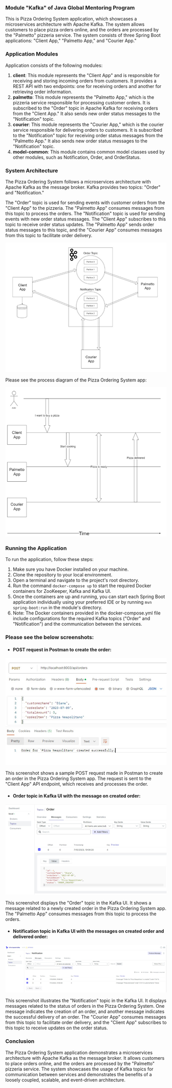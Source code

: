 ### Module "Kafka" of Java Global Mentoring Program

This is Pizza Ordering System application, which showcases a microservices architecture with Apache Kafka. The system allows customers to place pizza orders online, and the orders are processed by the "Palmetto" pizzeria service. The system consists of three Spring Boot applications: "Client App," "Palmetto App," and "Courier App."

### Application Modules

Application consists of the following modules:

1. **client**: This module represents the "Client App" and is responsible for receiving and storing incoming orders from customers. It provides a REST API with two endpoints: one for receiving orders and another for retrieving order information. 
2. **palmetto**: This module represents the "Palmetto App," which is the pizzeria service responsible for processing customer orders. It is subscribed to the "Order" topic in Apache Kafka for receiving orders from the "Client App." It also sends new order status messages to the "Notification" topic. 
3. **courier**: This module represents the "Courier App," which is the courier service responsible for delivering orders to customers. It is subscribed to the "Notification" topic for receiving order status messages from the "Palmetto App." It also sends new order status messages to the "Notification" topic. 
4. **model-common**: This module contains common model classes used by other modules, such as Notification, Order, and OrderStatus.

### System Architecture
The Pizza Ordering System follows a microservices architecture with Apache Kafka as the message broker. Kafka provides two topics: "Order" and "Notification."

The "Order" topic is used for sending events with customer orders from the "Client App" to the pizzeria. The "Palmetto App" consumes messages from this topic to process the orders.
The "Notification" topic is used for sending events with new order status messages. The "Client App" subscribes to this topic to receive order status updates. The "Palmetto App" sends order status messages to this topic, and the "Courier App" consumes messages from this topic to facilitate order delivery.

![Postman Screenshot](images/architecture_of_system.jpg)

Please see the process diagram of the Pizza Ordering System app:

![process diagram](images/process_diagram.png)

### Running the Application
To run the application, follow these steps:

1. Make sure you have Docker installed on your machine.
2. Clone the repository to your local environment.
3. Open a terminal and navigate to the project's root directory.
4. Run the command `docker-compose up` to start the required Docker containers for ZooKeeper, Kafka and Kafka UI.
5. Once the containers are up and running, you can start each Spring Boot application individually using your preferred IDE or by running `mvn spring-boot:run` in the module's directory.
6. Note: The Docker containers provided in the docker-compose.yml file include configurations for the required Kafka topics ("Order" and "Notification") and the communication between the services.

### Please see the below screenshots:

* #### POST request in Postman to create the order:

![Postman Screenshot](images/post_request_orders.jpg)

This screenshot shows a sample POST request made in Postman to create an order in the Pizza Ordering System app. The request is sent to the "Client App" API endpoint, which receives and processes the order.

* #### Order topic in Kafka UI with the message on created order:

![Order topic](images/order_topic_kafka_ui.jpg)

This screenshot displays the "Order" topic in the Kafka UI. It shows a message related to a newly created order in the Pizza Ordering System app. The "Palmetto App" consumes messages from this topic to process the orders.

* #### Notification topic in Kafka UI with the messages on created order and delivered order:

![Order topic](images/notification_topic_kafka_ui.jpg)

This screenshot illustrates the "Notification" topic in the Kafka UI. It displays messages related to the status of orders in the Pizza Ordering System. One message indicates the creation of an order, and another message indicates the successful delivery of an order. The "Courier App" consumes messages from this topic to facilitate order delivery, and the "Client App" subscribes to this topic to receive updates on the order status.

### Conclusion
The Pizza Ordering System application demonstrates a microservices architecture with Apache Kafka as the message broker. It allows customers to place orders online, and the orders are processed by the "Palmetto" pizzeria service. The system showcases the usage of Kafka topics for communication between services and demonstrates the benefits of a loosely coupled, scalable, and event-driven architecture.